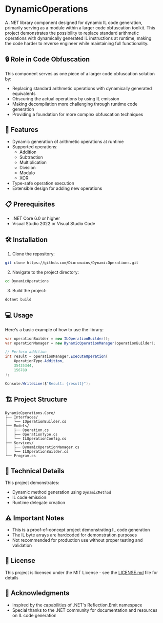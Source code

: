 # DynamicOperations

A .NET library component designed for dynamic IL code generation, primarily serving as a module within a larger code obfuscation toolkit. This project demonstrates the possibility to replace standard arithmetic operations with dynamically generated IL instructions at runtime, making the code harder to reverse engineer while maintaining full functionality.

## 🔒 Role in Code Obfuscation

This component serves as one piece of a larger code obfuscation solution by:
- Replacing standard arithmetic operations with dynamically generated equivalents
- Obscuring the actual operations by using IL emission
- Making decompilation more challenging through runtime code generation
- Providing a foundation for more complex obfuscation techniques

## 🚀 Features

- Dynamic generation of arithmetic operations at runtime
- Supported operations:
  - Addition
  - Subtraction
  - Multiplication
  - Division
  - Modulo
  - XOR
- Type-safe operation execution
- Extensible design for adding new operations

## 📋 Prerequisites

- .NET Core 6.0 or higher
- Visual Studio 2022 or Visual Studio Code

## 🛠️ Installation

1. Clone the repository:
```bash
git clone https://github.com/Dioromains/DynamicOperations.git
```

2. Navigate to the project directory:
```bash
cd DynamicOperations
```

3. Build the project:
```bash
dotnet build
```

## 💻 Usage

Here's a basic example of how to use the library:

```csharp
var operationBuilder = new ILOperationBuilder();
var operationManager = new DynamicOperationManager(operationBuilder);

// Perform addition
int result = operationManager.ExecuteOperation(
    OperationType.Addition,
    35435344,
    156789
);

Console.WriteLine($"Result: {result}");
```

## 🏗️ Project Structure

```
DynamicOperations.Core/
├── Interfaces/
│   └── IOperationBuilder.cs
├── Models/
│   ├── Operation.cs
│   ├── OperationType.cs
│   └── ILOperationConfig.cs
├── Services/
│   ├── DynamicOperationManager.cs
│   └── ILOperationBuilder.cs
└── Program.cs
```

## 📖 Technical Details

This project demonstrates:
- Dynamic method generation using `DynamicMethod`
- IL code emission
- Runtime delegate creation

## ⚠️ Important Notes

- This is a proof-of-concept project demonstrating IL code generation
- The IL byte arrays are hardcoded for demonstration purposes
- Not recommended for production use without proper testing and validation

## 📄 License

This project is licensed under the MIT License - see the [LICENSE.md](LICENSE.md) file for details

## 🙏 Acknowledgments

- Inspired by the capabilities of .NET's Reflection.Emit namespace
- Special thanks to the .NET community for documentation and resources on IL code generation

